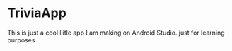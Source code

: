 # TriviaApp
This is just a cool liitle app I am making on Android Studio. just for learning purposes
